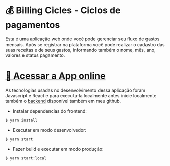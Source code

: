 # 💰 Billing Cicles - Ciclos de pagamentos

Esta é uma aplicação web onde você pode gerenciar seu fluxo de gastos mensais. Após se registrar na plataforma você pode realizar o cadastro das suas receitas e de seus gastos, informando também o nome, mês, ano, valores e status pagamento.

# <a href="https://brunohubner-billing-cycles.netlify.app">🔴 Acessar a App online</a>

As tecnologias usadas no desenvolvimento dessa aplicação foram Javascript e React e para executa-la localmente antes inicie localmente também o <a href="https://github.com/brunohubner/billig-cycles-api">backend</a> disponível também em meu github.

-   Instalar dependencias do frontend:

```
$ yarn install
```

-   Executar em modo desenvolvedor:

```
$ yarn start
```

-   Fazer build e executar em modo produção:

```
$ yarn start:local
```

